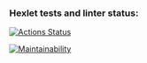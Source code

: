 ### Hexlet tests and linter status:
[![Actions Status](https://github.com/EgorIdev/php-project-45/workflows/hexlet-check/badge.svg)](https://github.com/EgorIdev/php-project-45/actions)

[![Maintainability](https://api.codeclimate.com/v1/badges/237abba5169957429376/maintainability)](https://codeclimate.com/github/EgorIdev/php-project-45/maintainability)